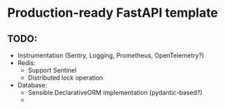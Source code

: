 # Production-ready FastAPI template

## TODO:
- Instrumentation (Sentry, Logging, Prometheus, OpenTelemetry?)
- Redis:
    - Support Sentinel
    - Distributed lock operation
- Database:
    - Sensible DeclarativeORM implementation (pydantic-based?)
    - 

